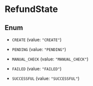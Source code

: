 
# RefundState

## Enum


* `CREATE` (value: `"CREATE"`)

* `PENDING` (value: `"PENDING"`)

* `MANUAL_CHECK` (value: `"MANUAL_CHECK"`)

* `FAILED` (value: `"FAILED"`)

* `SUCCESSFUL` (value: `"SUCCESSFUL"`)



